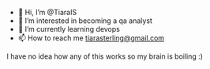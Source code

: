 - 👋 Hi, I’m @TiaraIS 
- 👀 I’m interested in becoming a qa analyst
- 🌱 I’m currently learning devops
- 📫 How to reach me tiarasterling@gmail.com

I have no idea how any of this works so my brain  is boiling :)
<!---
TiaraIS/TiaraIS is a ✨ special ✨ repository because its `README.md` (this file) appears on your GitHub profile.
You can click the Preview link to take a look at your changes.
--->
